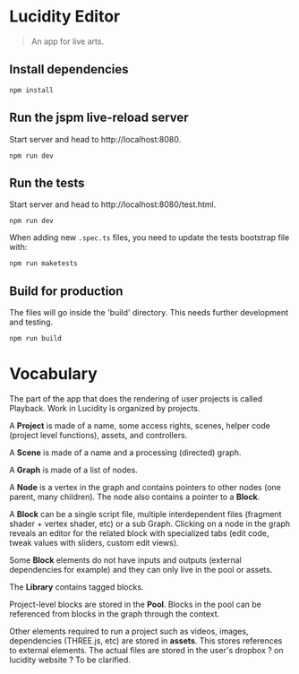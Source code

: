 # Lucidity Editor

> An app for live arts.

## Install dependencies

    npm install

## Run the jspm live-reload server

Start server and head to http://localhost:8080.

    npm run dev

## Run the tests

Start server and head to http://localhost:8080/test.html.

    npm run dev

When adding new `.spec.ts` files, you need to update the tests bootstrap file with:

    npm run maketests

## Build for production

The files will go inside the 'build' directory. This needs further development and testing.

    npm run build

# Vocabulary

The part of the app that does the rendering of user projects is called Playback. Work in Lucidity is organized by projects.

A **Project** is made of a name, some access rights, scenes, helper code (project level functions), assets, and controllers.

A **Scene** is made of a name and a processing (directed) graph.

A **Graph** is made of a list of nodes.

A **Node** is a vertex in the graph and contains pointers to other nodes (one parent, many children). The node also contains a pointer to a **Block**.

A **Block** can be a single script file, multiple interdependent files (fragment shader + vertex shader, etc) or a sub Graph. Clicking on a node in the graph reveals an editor for the related block with specialized tabs (edit code, tweak values with sliders, custom edit views).

Some **Block** elements do not have inputs and outputs (external dependencies for example) and they can only live in the pool or assets.

The **Library** contains tagged blocks.

Project-level blocks are stored in the **Pool**. Blocks in the pool can be referenced from blocks in the graph through the context.

Other elements required to run a project such as videos, images, dependencies (THREE.js, etc) are stored in **assets**. This stores references to external elements. The actual files are stored in the user's dropbox ? on lucidity website ? To be clarified.
